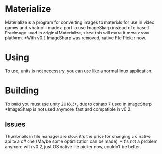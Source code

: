 # Materialize
Materialize is a program for converting images to materials for use in video games and whatnot
I made a port to use ImageSharp instead of c based FreeImage used in original Materialize, since this will make it more cross platform.
*With v0.2 ImageSharp was removed, native File Picker now.

# Using
To use, unity is not necessary, you can use like a normal linux application.

# Building
To build you must use unity 2018.3+, due to csharp 7 used in ImageSharp
*ImageSharp is not used anymore, fast and compatible in v0.2.

## Issues
Thumbnails in file manager are slow, it's the price for changing a c native api to a c# one (Maybe some optimization can be made).
*It's not a problem anymore with v0.2, just OS native file picker now, couldn't be better.
